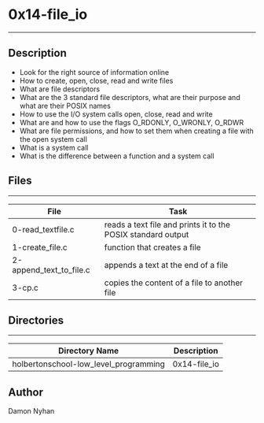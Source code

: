 # 0x14-file_io
---
## Description
* Look for the right source of information online
* How to create, open, close, read and write files
* What are file descriptors
* What are the 3 standard file descriptors, what are their purpose and what are their POSIX names
* How to use the I/O system calls open, close, read and write
* What are and how to use the flags O_RDONLY, O_WRONLY, O_RDWR
* What are file permissions, and how to set them when creating a file with the open system call
* What is a system call
* What is the difference between a function and a system call
## Files
---
File|Task
---|---
0-read_textfile.c | reads a text file and prints it to the POSIX standard output
1-create_file.c | function that creates a file
2-append_text_to_file.c | appends a text at the end of a file
3-cp.c | copies the content of a file to another file
## Directories
---
Directory Name | Description
---|---
holbertonschool-low_level_programming | 0x14-file_io
## Author
Damon Nyhan